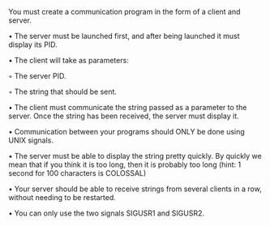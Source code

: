 You must create a communication program in the form of a client and server.

• The server must be launched first, and after being launched it must display its PID.

• The client will take as parameters:

◦ The server PID.

◦ The string that should be sent.

• The client must communicate the string passed as a parameter to the server. Once the string has been received, the server must display it.

• Communication between your programs should ONLY be done using UNIX signals.

• The server must be able to display the string pretty quickly. By quickly we mean that if you think it is too long, then it is probably too long (hint: 1 second for 100
characters is COLOSSAL)

• Your server should be able to receive strings from several clients in a row, without needing to be restarted.

• You can only use the two signals SIGUSR1 and SIGUSR2.
